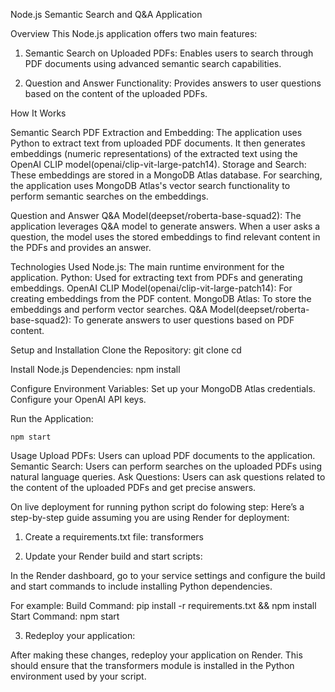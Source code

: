 Node.js Semantic Search and Q&A Application

Overview
This Node.js application offers two main features:
1. Semantic Search on Uploaded PDFs: Enables users to search through PDF documents using advanced semantic search capabilities.

2. Question and Answer Functionality: Provides answers to user questions based on the content of the uploaded PDFs.

How It Works

Semantic Search
PDF Extraction and Embedding:
The application uses Python to extract text from uploaded PDF documents.
It then generates embeddings (numeric representations) of the extracted text using the OpenAI CLIP model(openai/clip-vit-large-patch14).
Storage and Search:
These embeddings are stored in a MongoDB Atlas database.
For searching, the application uses MongoDB Atlas's vector search functionality to perform semantic searches on the embeddings.

Question and Answer
Q&A Model(deepset/roberta-base-squad2):
The application leverages Q&A model to generate answers.
When a user asks a question, the model uses the stored embeddings to find relevant content in the PDFs and provides an answer.

Technologies Used
Node.js: The main runtime environment for the application.
Python: Used for extracting text from PDFs and generating embeddings.
OpenAI CLIP Model(openai/clip-vit-large-patch14): For creating embeddings from the PDF content.
MongoDB Atlas: To store the embeddings and perform vector searches.
Q&A Model(deepset/roberta-base-squad2): To generate answers to user questions based on PDF content.

Setup and Installation
Clone the Repository:
    git clone <repository-url>
    cd <repository-directory>


Install Node.js Dependencies:
    npm install


Configure Environment Variables:
Set up your MongoDB Atlas credentials.
Configure your OpenAI API keys.

Run the Application:

    npm start


Usage
Upload PDFs: Users can upload PDF documents to the application.
Semantic Search: Users can perform searches on the uploaded PDFs using natural language queries.
Ask Questions: Users can ask questions related to the content of the uploaded PDFs and get precise answers.


On live deployment for running python script do folowing step:
Here’s a step-by-step guide assuming you are using Render for deployment:

1. Create a requirements.txt file:
    transformers

2. Update your Render build and start scripts:

In the Render dashboard, go to your service settings and configure the build and start commands to include installing Python dependencies.

For example:
Build Command: pip install -r requirements.txt && npm install
Start Command: npm start

3. Redeploy your application:

After making these changes, redeploy your application on Render. This should ensure that the transformers module is installed in the Python environment used by your script.